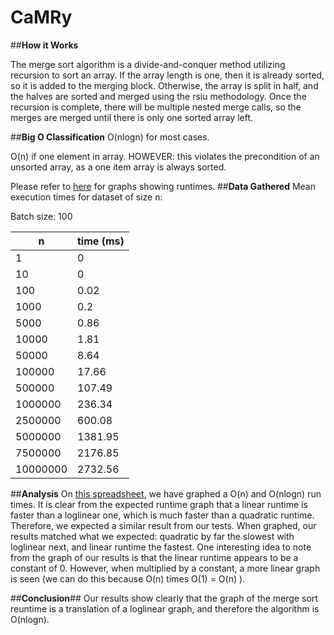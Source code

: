 # CaMRy

##**How it Works**

The merge sort algorithm is a divide-and-conquer method utilizing recursion to sort an array. If the array length is one, then it is already sorted, so it is added to the merging block. Otherwise, the array is split in half, and the halves are sorted and merged using the rsiu methodology. Once the recursion is complete, there will be multiple nested merge calls, so the merges are merged until there is only one sorted array left.

##**Big O Classification**
O(nlogn) for most cases.

O(n) if one element in array. HOWEVER: this violates the precondition of an unsorted array, as a one item array is always sorted.

Please refer to [here](https://docs.google.com/spreadsheets/d/1di-cIgPVuNcyNbaXlrJYO38TMVXGVqyL1_0YpZwaboE/pubhtml#) for graphs showing runtimes.
##**Data Gathered**
Mean execution times for dataset of size n:

Batch size: 100

  n        | time (ms)
  -------- | ---------
  1        | 0
  10       | 0
  100      | 0.02
  1000     | 0.2
  5000     | 0.86
  10000    | 1.81
  50000    | 8.64
  100000   | 17.66
  500000   | 107.49
  1000000  | 236.34
  2500000  | 600.08
  5000000  | 1381.95
  7500000  | 2176.85
  10000000 | 2732.56

##**Analysis**
On [this spreadsheet](https://docs.google.com/spreadsheets/d/1di-cIgPVuNcyNbaXlrJYO38TMVXGVqyL1_0YpZwaboE/pubhtml#), we have graphed a O(n) and O(nlogn) run times. It is clear from the expected runtime graph that a linear runtime is faster than a loglinear one, which is much faster than a quadratic runtime. Therefore, we expected a similar result from our tests. When graphed, our results matched what we expected: quadratic by far the slowest with loglinear next, and linear runtime the fastest. One interesting idea to note from the graph of our results is that the linear runtime appears to be a constant of 0. However, when multiplied by a constant, a more linear graph is seen (we can do this because O(n) times O(1) = O(n) ). 

##**Conclusion**##
Our results show clearly that the graph of the merge sort reuntime is a translation of a loglinear graph, and therefore the algorithm is O(nlogn).
